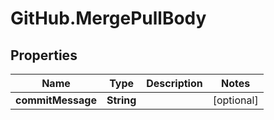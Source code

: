 # GitHub.MergePullBody

## Properties

Name | Type | Description | Notes
------------ | ------------- | ------------- | -------------
**commitMessage** | **String** |  | [optional] 


